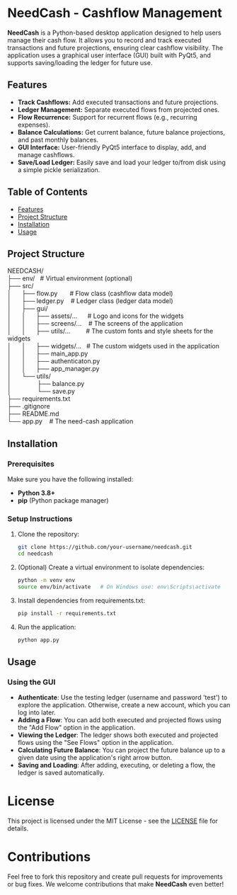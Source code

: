 # NeedCash - Cashflow Management

**NeedCash** is a Python-based desktop application designed to help users manage their cash flow. It allows you to record and track executed transactions and future projections, ensuring clear cashflow visibility. The application uses a graphical user interface (GUI) built with PyQt5, and supports saving/loading the ledger for future use.

## Features

- **Track Cashflows:** Add executed transactions and future projections.
- **Ledger Management:** Separate executed flows from projected ones.
- **Flow Recurrence:** Support for recurrent flows (e.g., recurring expenses).
- **Balance Calculations:** Get current balance, future balance projections, and past monthly balances.
- **GUI Interface:** User-friendly PyQt5 interface to display, add, and manage cashflows.
- **Save/Load Ledger:** Easily save and load your ledger to/from disk using a simple pickle serialization.

## Table of Contents

- [Features](#features)
- [Project Structure](#project-structure)
- [Installation](#installation)
- [Usage](#usage)

## Project Structure

NEEDCASH/<br>
├── env/&nbsp;&nbsp;&nbsp;# Virtual environment (optional)<br>
├── src/<br>
│   &nbsp;&nbsp;&nbsp;&nbsp;&nbsp;├── flow.py&nbsp;&nbsp;&nbsp;&nbsp;&nbsp;&nbsp;&nbsp;# Flow class (cashflow data model)<br>
│   &nbsp;&nbsp;&nbsp;&nbsp;&nbsp;├── ledger.py&nbsp;&nbsp;&nbsp;&nbsp;# Ledger class (ledger data model)<br>
│   &nbsp;&nbsp;&nbsp;&nbsp;&nbsp;├── gui/<br>
│   &nbsp;&nbsp;&nbsp;&nbsp;&nbsp;│   &nbsp;&nbsp;&nbsp;&nbsp;&nbsp;├── assets/...&nbsp;&nbsp;&nbsp;&nbsp;&nbsp;&nbsp;# Logo and icons for the widgets<br>
│   &nbsp;&nbsp;&nbsp;&nbsp;&nbsp;│   &nbsp;&nbsp;&nbsp;&nbsp;&nbsp;├── screens/...&nbsp;&nbsp;&nbsp;&nbsp;# The screens of the application<br>
│   &nbsp;&nbsp;&nbsp;&nbsp;&nbsp;│   &nbsp;&nbsp;&nbsp;&nbsp;&nbsp;├── utils/...&nbsp;&nbsp;&nbsp;&nbsp;&nbsp;&nbsp;&nbsp;&nbsp;&nbsp;# The custom fonts and style sheets for the widgets<br>
│   &nbsp;&nbsp;&nbsp;&nbsp;&nbsp;│   &nbsp;&nbsp;&nbsp;&nbsp;&nbsp;├── widgets/...&nbsp;&nbsp;&nbsp;# The custom widgets used in the application<br>
│   &nbsp;&nbsp;&nbsp;&nbsp;&nbsp;│   &nbsp;&nbsp;&nbsp;&nbsp;&nbsp;├── main_app.py<br>
│   &nbsp;&nbsp;&nbsp;&nbsp;&nbsp;│   &nbsp;&nbsp;&nbsp;&nbsp;&nbsp;├── authenticaton.py<br>
│   &nbsp;&nbsp;&nbsp;&nbsp;&nbsp;│   &nbsp;&nbsp;&nbsp;&nbsp;&nbsp;├── app_manager.py<br>
│   &nbsp;&nbsp;&nbsp;&nbsp;&nbsp;└── utils/<br>
│       &nbsp;&nbsp;&nbsp;&nbsp;&nbsp;&nbsp;&nbsp;&nbsp;&nbsp;&nbsp;&nbsp;&nbsp;&nbsp;&nbsp;├── balance.py<br>
│       &nbsp;&nbsp;&nbsp;&nbsp;&nbsp;&nbsp;&nbsp;&nbsp;&nbsp;&nbsp;&nbsp;&nbsp;&nbsp;&nbsp;└── save.py<br>
├── requirements.txt<br>
├── .gitignore<br>
├── README.md<br>
└── app.py    &nbsp;&nbsp;&nbsp;# The need-cash application<br>

## Installation

### Prerequisites

Make sure you have the following installed:
- **Python 3.8+**
- **pip** (Python package manager)

### Setup Instructions

1. Clone the repository:

   ```bash
   git clone https://github.com/your-username/needcash.git
   cd needcash
   ```

2. (Optional) Create a virtual environment to isolate dependencies:
    ```bash
    python -m venv env
    source env/bin/activate   # On Windows use: env\Scripts\activate
    ```

3. Install dependencies from requirements.txt:
    ```bash
    pip install -r requirements.txt
    ```

4. Run the application:
    ```bash
    python app.py
    ```

## Usage

### Using the GUI

* **Authenticate**: Use the testing ledger (username and password 'test') to explore the application. Otherwise, create a new account, which you can log into later.
* **Adding a Flow**: You can add both executed and projected flows using the "Add Flow" option in the application.
* **Viewing the Ledger**: The ledger shows both executed and projected flows using the "See Flows" option in the application.
* **Calculating Future Balance**: You can project the future balance up to a given date using the application's right arrow button.
* **Saving and Loading**: After adding, executing, or deleting a flow, the ledger is saved automatically.

# License

This project is licensed under the MIT License - see the [LICENSE](LICENSE) file for details.


# Contributions

Feel free to fork this repository and create pull requests for improvements or bug fixes. We welcome contributions that make **NeedCash** even better!
